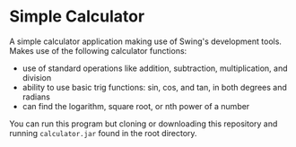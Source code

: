 Simple Calculator
===
A simple calculator application making use of Swing's development tools. Makes use of the following calculator functions:  
* use of standard operations like addition, subtraction, multiplication, and division  
* ability to use basic trig functions: sin, cos, and tan, in both degrees and radians  
* can find the logarithm, square root, or nth power of a number  
  
You can run this program but cloning or downloading this repository and running `calculator.jar` found in the root directory.
